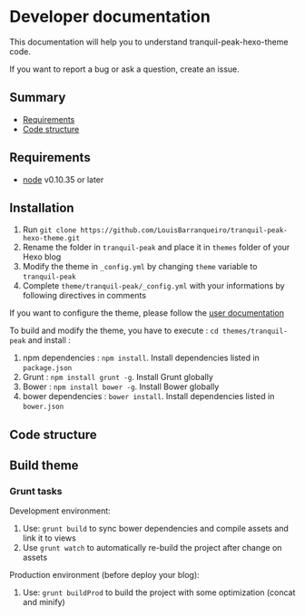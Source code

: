 # Developer documentation #

This documentation will help you to understand tranquil-peak-hexo-theme code.  

If you want to report a bug or ask a question, create an issue.

## Summary ##

- [Requirements](#requirements)
- [Code structure](#code-structure)

 
## Requirements ##

- [node](https://nodejs.org) v0.10.35 or later

## Installation ##

1. Run ```git clone https://github.com/LouisBarranqueiro/tranquil-peak-hexo-theme.git```
2. Rename the folder in ```tranquil-peak``` and place it in ```themes``` folder of your Hexo blog
3. Modify the theme in ```_config.yml``` by changing ```theme``` variable  to ```tranquil-peak```
4. Complete ```theme/tranquil-peak/_config.yml``` with your informations by following directives in comments

If you want to configure the theme, please follow the [user documentation](https://github.com/LouisBarranqueiro/tranquil-peak-hexo-theme/blob/master/docs/user.md)  
  
To build and modify the theme, you have to execute : ```cd themes/tranquil-peak```  and install :
1. npm dependencies : ```npm install```. Install dependencies listed in ```package.json```
2. Grunt : ```npm install grunt -g```. Install Grunt globally
3. Bower : ```npm install bower -g```. Install Bower globally
4. bower dependencies : ```bower install```. Install dependencies listed in ```bower.json```

## Code structure ##

## Build theme ##

### Grunt tasks ###

Development environment:  
1. Use:  ```grunt build``` to sync bower dependencies and compile assets and link it to views
2. Use ```grunt watch``` to automatically re-build the project after change on assets

Production environment (before deploy your blog):  
1. Use: ```grunt buildProd``` to build the project with some optimization (concat and minify)